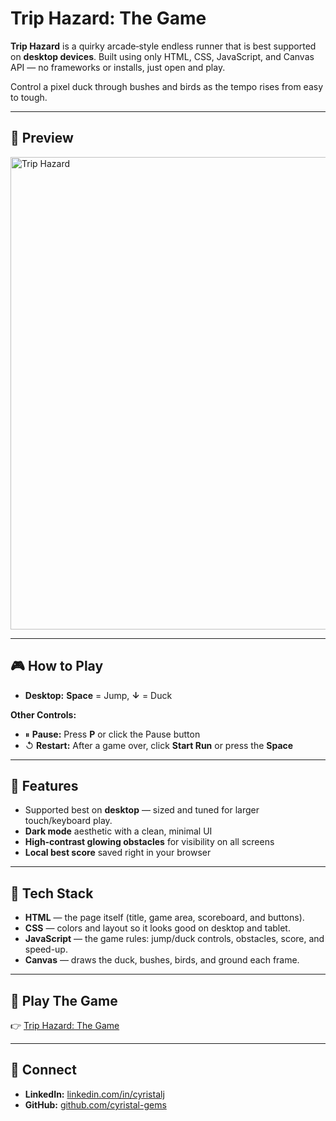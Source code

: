 # Trip Hazard: The Game

**Trip Hazard** is a quirky arcade‑style endless runner that is best supported on **desktop devices**. Built using only HTML, CSS, JavaScript, and Canvas API — no frameworks or installs, just open and play. 

Control a pixel duck through bushes and birds as the tempo rises from easy to tough.

---

## 👀 Preview

<img width="1153" height="756" alt="Trip Hazard" src="https://github.com/user-attachments/assets/ef423e2a-687f-45a1-81a0-2c2bfd7fd3c5" />

---

## 🎮 How to Play
- **Desktop:** **Space** = Jump, **↓** = Duck

**Other Controls:**
- ⏸ **Pause:** Press **P** or click the Pause button  
- ↺ **Restart:** After a game over, click **Start Run** or press the **Space** 

---

## 🚀 Features
- Supported best on **desktop** — sized and tuned for larger touch/keyboard play.  
- **Dark mode** aesthetic with a clean, minimal UI  
- **High‑contrast glowing obstacles** for visibility on all screens  
- **Local best score** saved right in your browser  

---

## 🧰 Tech Stack
- **HTML** — the page itself (title, game area, scoreboard, and buttons).
- **CSS** — colors and layout so it looks good on desktop and tablet.
- **JavaScript** — the game rules: jump/duck controls, obstacles, score, and speed-up.
- **Canvas** — draws the duck, bushes, birds, and ground each frame.

---

## 🎯 Play The Game
👉 [Trip Hazard: The Game](https://cyristal-gems.github.io/trip-hazard/)

---

## 🔗 Connect
- **LinkedIn:** [linkedin.com/in/cyristalj](https://www.linkedin.com/in/cyristalj/)  
- **GitHub:** [github.com/cyristal-gems](https://github.com/cyristal-gems)
